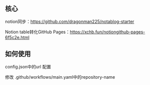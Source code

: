 ## 核心
notion同步：https://github.com/dragonman225/notablog-starter

Notion table转化GitHub Pages：https://xchb.fun/notiongithub-pages-6f5c2e.html

## 如何使用
config.json中的url 配置

修改 .github/workflows/main.yaml中的repository-name